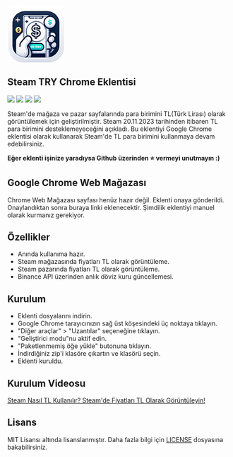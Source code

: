 ![](/icon-128x128.png)

Steam TRY Chrome Eklentisi
----------------
![](https://img.shields.io/github/stars/ArdaGnsrn/steam-try-chrome.svg?style=flat-square)
![](https://img.shields.io/github/forks/ArdaGnsrn/steam-try-chrome.svg?style=flat-square)
![](https://img.shields.io/github/issues/ArdaGnsrn/steam-try-chrome.svg?style=flat-square)
![](https://img.shields.io/github/license/ArdaGnsrn/steam-try-chrome.svg?style=flat-square)

Steam'de mağaza ve pazar sayfalarında para birimini TL(Türk Lirası) olarak görüntülemek için geliştirilmiştir. Steam
20.11.2023 tarihinden itibaren TL para birimini desteklemeyeceğini açıkladı. Bu eklentiyi Google Chrome eklentisi olarak
kullanarak Steam'de TL para birimini kullanmaya devam edebilirsiniz.

**Eğer eklenti işinize yaradıysa Github üzerinden ⭐ vermeyi unutmayın :)**

## Google Chrome Web Mağazası

Chrome Web Mağazası sayfası henüz hazır değil. Eklenti onaya gönderildi. Onaylandıktan sonra buraya linki eklenecektir.
Şimdilik eklentiyi manuel olarak kurmanız gerekiyor.

## Özellikler

- Anında kullanıma hazır.
- Steam mağazasında fiyatları TL olarak görüntüleme.
- Steam pazarında fiyatları TL olarak görüntüleme.
- Binance API üzerinden anlık döviz kuru güncellemesi.

## Kurulum

- Eklenti dosyalarını indirin.
- Google Chrome tarayıcınızın sağ üst köşesindeki üç noktaya tıklayın.
- "Diğer araçlar" > "Uzantılar" seçeneğine tıklayın.
- "Geliştirici modu"nu aktif edin.
- "Paketlenmemiş öğe yükle" butonuna tıklayın.
- İndirdiğiniz zip'i klasöre çıkartın ve klasörü seçin.
- Eklenti kuruldu.

## Kurulum Videosu

[Steam Nasıl TL Kullanılır? Steam'de Fiyatları TL Olarak Görüntüleyin!](https://www.youtube.com/watch?v=Jj3FNyZJ1II)

## Lisans

MIT Lisansı altında lisanslanmıştır. Daha fazla bilgi için [LICENSE](/LICENSE) dosyasına bakabilirsiniz.
